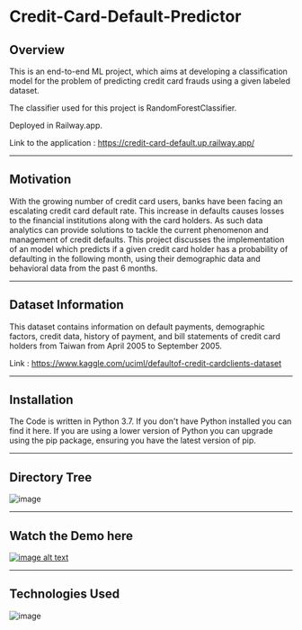 # Credit-Card-Default-Predictor

## Overview

This is an end-to-end ML project, which aims at developing a classification model for the problem of predicting credit card frauds using a given labeled dataset.

The classifier used for this project is RandomForestClassifier.

Deployed in Railway.app.

Link to the application : https://credit-card-default.up.railway.app/
*****************************

## Motivation

With the growing number of credit card users, banks have been facing an escalating credit card default rate. This increase in defaults causes losses to the 
financial institutions along with the card holders. As such data analytics can provide solutions to tackle the current phenomenon and management of credit 
defaults. This project discusses the implementation of an model which predicts if a given credit card
holder has a probability of defaulting in the following month, using their demographic data and
behavioral data from the past 6 months.
**********************************

## Dataset Information
This dataset contains information on default payments, demographic factors, credit data, history of payment, and bill statements of credit card holders
from Taiwan from April 2005 to September 2005.

Link : https://www.kaggle.com/uciml/defaultof-credit-cardclients-dataset
******************************


## Installation
The Code is written in Python 3.7. If you don't have Python installed you can find it here. If you are using a lower version of Python you can upgrade using 
the pip package, ensuring you have the latest version of pip. 

*****************************

## Directory Tree

![image](https://user-images.githubusercontent.com/77207245/199427790-f2296505-479f-4de8-867e-4c4888357655.png)


****************************************
## Watch the Demo here
[![image alt text](https://user-images.githubusercontent.com/77207245/198889458-fbcc7f7f-6026-496d-b951-cb5608b2afb0.PNG)](https://youtu.be/qoK7PvW3wsE)


***********************************************
## Technologies Used

![image](https://user-images.githubusercontent.com/77207245/198870009-95368c87-f4b5-44cd-8385-c2ae7e81e992.png)








